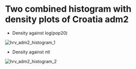 # Two combined histogram with density plots of Croatia adm2


- Density against log(pop20)

![hrv_adm2_histogram_1](https://user-images.githubusercontent.com/78221789/112598157-220d8400-8e49-11eb-988b-6ba25545e46d.png)



- Density against ntl

![hrv_adm2_histogram_2](https://user-images.githubusercontent.com/78221789/112598164-246fde00-8e49-11eb-9dde-52ddebbaa96b.png)
